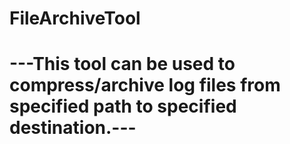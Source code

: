 # FileArchiveTool
 
# ---This tool can be used to compress/archive log files from specified path to specified destination.---